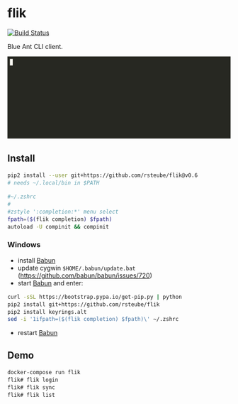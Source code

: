 # flik

[![Build Status](https://travis-ci.org/rsteube/flik.svg?branch=master)](https://travis-ci.org/rsteube/flik)

Blue Ant CLI client.

![demo](demo.gif)

## Install

```sh
pip2 install --user git+https://github.com/rsteube/flik@v0.6
# needs ~/.local/bin in $PATH
```

```sh
#~/.zshrc
#
#zstyle ':completion:*' menu select
fpath=($(flik completion) $fpath)
autoload -U compinit && compinit
```

### Windows

- install [Babun]
- update cygwin `$HOME/.babun/update.bat` (https://github.com/babun/babun/issues/720)
- start [Babun] and enter:

```bash
curl -sSL https://bootstrap.pypa.io/get-pip.py | python
pip2 install git+https://github.com/rsteube/flik
pip2 install keyrings.alt
sed -i '1ifpath=($(flik completion) $fpath)\' ~/.zshrc
```
- restart [Babun]

## Demo

```sh
docker-compose run flik
flik# flik login
flik# flik sync
flik# flik list
```

[Babun]:https://babun.github.io/
